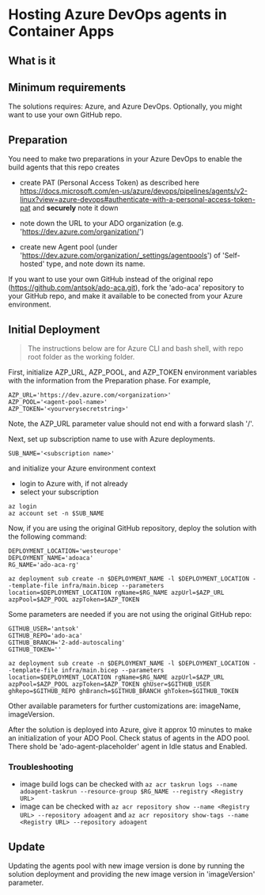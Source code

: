 # Hosting Azure DevOps agents in Container Apps

## What is it


## Minimum requirements
The solutions requires: Azure, and Azure DevOps. Optionally, you might want to use your own GitHub repo.
## Preparation

You need to make two preparations in your Azure DevOps to enable the build agents that this repo creates

- create PAT (Personal Access Token) as described here https://docs.microsoft.com/en-us/azure/devops/pipelines/agents/v2-linux?view=azure-devops#authenticate-with-a-personal-access-token-pat and **securely** note it down

- note down the URL to your ADO organization (e.g. 'https://dev.azure.com/organization/')

- create new Agent pool (under 'https://dev.azure.com/organization/_settings/agentpools') of 'Self-hosted' type, and note down its name.

If you want to use your own GitHub instead of the original repo (https://github.com/antsok/ado-aca.git), fork the 'ado-aca' repository to your GitHub repo, and make it available to be conected from your Azure environment.

## Initial Deployment

>The instructions below are for Azure CLI and bash shell, with repo root folder as the working folder.

First, initialize AZP_URL, AZP_POOL, and AZP_TOKEN environment variables with the information from the Preparation phase. For example,
```
AZP_URL='https://dev.azure.com/<organization>'
AZP_POOL='<agent-pool-name>'
AZP_TOKEN='<yourverysecretstring>'
```
Note, the AZP_URL parameter value should not end with a forward slash '/'.

Next, set up subscription name to use with Azure deployments.
```
SUB_NAME='<subscription name>'
```

and initialize your Azure environment context
- login to Azure with, if not already
- select your subscription

```
az login
az account set -n $SUB_NAME
```

Now, if you are using the original GitHub repository, deploy the solution with the following command:

```
DEPLOYMENT_LOCATION='westeurope'
DEPLOYMENT_NAME='adoaca'
RG_NAME='ado-aca-rg'

az deployment sub create -n $DEPLOYMENT_NAME -l $DEPLOYMENT_LOCATION --template-file infra/main.bicep --parameters location=$DEPLOYMENT_LOCATION rgName=$RG_NAME azpUrl=$AZP_URL azpPool=$AZP_POOL azpToken=$AZP_TOKEN
```

Some parameters are needed if you are not using the original GitHub repo:

```
GITHUB_USER='antsok'
GITHUB_REPO='ado-aca'
GITHUB_BRANCH='2-add-autoscaling'
GITHUB_TOKEN=''

az deployment sub create -n $DEPLOYMENT_NAME -l $DEPLOYMENT_LOCATION --template-file infra/main.bicep --parameters location=$DEPLOYMENT_LOCATION rgName=$RG_NAME azpUrl=$AZP_URL azpPool=$AZP_POOL azpToken=$AZP_TOKEN ghUser=$GITHUB_USER ghRepo=$GITHUB_REPO ghBranch=$GITHUB_BRANCH ghToken=$GITHUB_TOKEN

```

Other available parameters for further customizations are: imageName, imageVersion.

After the solution is deployed into Azure, give it approx 10 minutes to make an initialization of your ADO Pool. Check status of agents in the ADO pool. There shold be 'ado-agent-placeholder' agent in Idle status and Enabled.

### Troubleshooting

- image build logs can be checked with `az acr taskrun logs --name adoagent-taskrun --resource-group $RG_NAME --registry <Registry URL>`
- image can be checked with `az acr repository show --name <Registry URL> --repository adoagent` and `az acr repository show-tags --name <Registry URL> --repository adoagent`

## Update

Updating the agents pool with new image version is done by running the solution deployment and providing the new image version in 'imageVersion' parameter.
